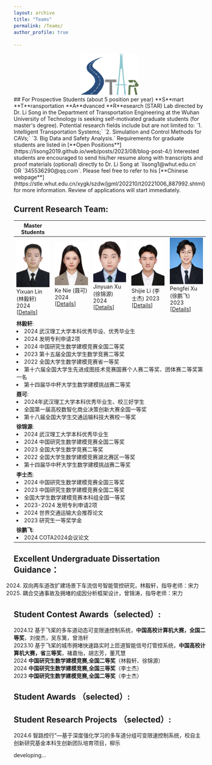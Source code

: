 ```yaml
---
layout: archive
title: "Teams"
permalink: /Teams/
author_profile: true

---
```

<div style="text-align: center">
    <img src="../images/STAR_LOGO.png"  alt="STAR Lab" width="30%" height="auto"/>
</div>
## For Prospective Students (about 5 position per year)
**S**mart **T**ransportation **A**dvanced **R**esearch (STAR) Lab directed by Dr. Li Song in the Department of Transportation Engineering at the Wuhan University of Technology is seeking self-motivated graduate students (for master's degree). Potential research fields include but are not limited to: `1. Intelligent Transportation Systems;` `2. Simulation and Control Methods for CAVs;` `3. Big Data and Safety Analysis.`
Requirements for graduate students are listed in [**Open Positions**](https://lisong2019.github.io/web/posts/2023/08/blog-post-4/)
Interested students are encouraged to send his/her resume along with transcripts and proof materials (optional) directly to Dr. Li Song at `lisong1@whut.edu.cn` OR `345536290@qq.com`. 
Please feel free to refer to his [**Chinese webpage**](https://stle.whut.edu.cn/xygk/szdw/jgml/202210/t20221006_887992.shtml) for more information. Review of applications will start immediately.


## Current Research Team:

<table style="width:100%">
    <thead>
	<tr>
		<th width="20%">Master Students</th>
		<th width="20%"></th>
		<th width="20%"></th>
		<th width="20%"></th>
		<th width="20%"></th>
	</tr>
    </thead>
	<tbody>
		<tr id="master1" class="entry">
			<td>
				<div class="polaroid">
				<img src="../images/stud/linyixuan2024.jpg" width="600" class="research_img">
				<div class="container">Yixuan Lin (林毅轩) 2024 [<a href="javascript:toggleInfo('master1','details1')">Details</a>]</div>
				<!--<div class="container"><p class="infolinks"> 
					[<a href="javascript:toggleInfo('master1','details1')">Details</a>]
				</p></div>-->
				</div>
			</td>
			<td>
				<div class="polaroid">
				<img src="../images/stud/nieke2024.jpg" width="600" class="research_img">
				<div class="container">Ke Nie (聂可) 2024 [<a href="javascript:toggleInfo('master1','details2')">Details</a>]</div>
				</p></div>
				</div>
			</td>
			<td>
				<div class="polaroid">
				<img src="../images/stud/jinyuanxu2024.jpg" width="600" class="research_img">
				<div class="container">Jinyuan Xu (徐锦源) 2024 [<a href="javascript:toggleInfo('master1','details3')">Details</a>]</div>
				</p></div>
				</div>
			</td>
			<td>
				<div class="polaroid">
				<img src="../images/stud/shijie_li.jpg" width="600" class="research_img">
				<div class="container">Shijie Li (李士杰) 2023 [<a href="javascript:toggleInfo('master1','details4')">Details</a>]</div>
				</p></div>
				</div>
			</td>
			<td>
				<div class="polaroid">
				<img src="../images/stud/pengfei_xu.jpg" width="600" class="research_img">
				<div class="container">Pengfei Xu (徐鹏飞) 2023 [<a href="javascript:toggleInfo('master1','details5')">Details</a>]</div>
				</p></div>
				</div>	
			</td>
      		</tr>
		<tr id="c1_master1" class="details1 noshow">
			<td colspan="5"><div align="justify"> <b>林毅轩</b>: 		
			<li>2024 武汉理工大学本科优秀毕设、优秀毕业生</li>
			<li>2024 发明专利申请2项</li>
	  		<li>2024 中国研究生数学建模竞赛全国二等奖</li>
			<li>2023 第十五届全国大学生数学竞赛二等奖</li>
			<li>2022 全国大学生数学建模竞赛省一等奖</li>
			<li>第十六届全国大学生先进成图技术竞赛国赛个人赛二等奖、团体赛二等奖第一名</li>
			<li>第十四届华中杯大学生数学建模挑战赛二等奖</li></div></td>
		</tr>
		<tr id="c2_master1" class="details2 noshow">
			<td colspan="5"><div align="justify"> <b>聂可</b>:
			<li>2024年武汉理工大学本科优秀毕业生、校三好学生</li>
			<li>全国第一届高校数智化商业决策创新大赛全国一等奖</li>
			<li>第十八届全国大学生交通运输科技大赛校一等奖</li></div></td>
		</tr>
		<tr id="c3_master1" class="details3 noshow">
			<td colspan="5"><div align="justify"> <b>徐锦源</b>:
			<li>2024 武汉理工大学本科优秀毕业生</li>
			<li>2024 中国研究生数学建模竞赛全国二等奖</li>
			<li>2023 全国大学生数学竞赛二等奖</li>
			<li>2022 全国大学生数学建模竞赛湖北赛区一等奖</li>
			<li>第十四届华中杯大学生数学建模挑战赛二等奖</li></div></td>
		</tr>
		<tr id="c4_master1" class="details4 noshow">
			<td colspan="5"><div align="justify"> <b>李士杰</b>:
			<li>2024 中国研究生数学建模竞赛全国三等奖</li>
			<li>2023 中国研究生数学建模竞赛全国二等奖</li>
			<li>全国大学生数学建模竞赛本科组全国一等奖</li>
			<li>2023-2024 发明专利申请2项</li>
			<li>2024 世界交通运输大会推荐论文</li>
			<li>2023 研究生一等奖学金</li></div></td>
		</tr>
		<tr id="c5_master1" class="details5 noshow">
			<td colspan="5"><div align="justify"> <b>徐鹏飞</b>:
			<li>2024 COTA2024会议论文</li></div></td>
		</tr>
		<!-- Item Finished*********************************** -->
		<!--
		<tr id="master2" class="entry">
			<td>
				<div class="polaroid">
				<img src="../images/stud/linyixuan2024.jpg" width="600" class="research_img">
				<div class="container">Yixuan Lin (林毅轩) 2024 [<a href="javascript:toggleInfo('master2','details1')">Details</a>]</div>
				</div>
			</td>
			<td>
				<div class="polaroid">
				<img src="../images/stud/nieke2024.jpg" width="600" class="research_img">
				<div class="container">Ke Nie (聂可) 2024</div>
				<div class="container">
					<p class="infolinks"> [<a href="javascript:toggleInfo('master2','details2')">Details</a>]
				</p></div>
				</div>
			</td>
			<td>
				<div class="polaroid">
				<img src="../images/stud/jinyuanxu2024.jpg" width="600" class="research_img">
				<div class="container">Jinyuan Xu (徐锦源) 2024 [<a href="javascript:toggleInfo('master2','details3')">Details</a>]</div>
				</div>
			</td>
			<td>
				<div class="polaroid">
				<img src="../images/stud/shijie_li.jpg" width="600" class="research_img">
				<div class="container">Shijie Li (李士杰) 2023 </div>
				<div class="container">
					<p class="infolinks"> [<a href="javascript:toggleInfo('master2','details4')">Details</a>]
				</p></div>
				</div>
			</td>
			<td>
				<div class="polaroid">
				<img src="../images/stud/pengfei_xu.jpg" width="600" class="research_img">
				<div class="container">Pengfei Xu (徐鹏飞) 2023 [<a href="javascript:toggleInfo('master2','details5')">Details</a>]</div>
				</div>
				</div>	
			</td>
      		</tr>
		<tr id="c1_master2" class="details1 noshow">
			<td colspan="5"><div align="justify"> <b>林毅轩</b>: 		
			<li>2024 武汉理工大学本科优秀毕设、优秀毕业生</li>
			<li>2024 发明专利申请2项</li>
	  		<li>2024 中国研究生数学建模竞赛全国二等奖</li>
			<li>2023 第十五届全国大学生数学竞赛二等奖</li>
			<li>2022 全国大学生数学建模竞赛省一等奖</li>
			<li>第十六届全国大学生先进成图技术竞赛国赛个人赛二等奖、团体赛二等奖第一名</li>
			<li>第十四届华中杯大学生数学建模挑战赛二等奖</li></div></td>
		</tr>
		<tr id="c2_master2" class="details2 noshow">
			<td colspan="5"><div align="justify"> <b>聂可</b>:
			<li>2024年武汉理工大学本科优秀毕业生、校三好学生</li>
			<li>全国第一届高校数智化商业决策创新大赛全国一等奖</li>
			<li>第十八届全国大学生交通运输科技大赛校一等奖</li></div></td>
		</tr>
		<tr id="c3_master2" class="details3 noshow">
			<td colspan="5"><div align="justify"> <b>徐锦源</b>:
			<li>2024 武汉理工大学本科优秀毕业生</li>
			<li>2024 中国研究生数学建模竞赛全国二等奖</li>
			<li>2023 全国大学生数学竞赛二等奖</li>
			<li>2022 全国大学生数学建模竞赛湖北赛区一等奖</li>
			<li>第十四届华中杯大学生数学建模挑战赛二等奖</li></div></td>
		</tr>
		<tr id="c4_master2" class="details4 noshow">
			<td colspan="5"><div align="justify"> <b>李士杰</b>:
			<li>2024 中国研究生数学建模竞赛全国三等奖</li>
			<li>2023 中国研究生数学建模竞赛全国二等奖</li>
			<li>全国大学生数学建模竞赛本科组全国一等奖</li>
			<li>2023-2024 发明专利申请2项</li>
			<li>2024 世界交通运输大会推荐论文</li>
			<li>2023 研究生一等奖学金</li></div></td>
		</tr>
		<tr id="c5_master2" class="details5 noshow">
			<td colspan="5"><div align="justify"> <b>徐鹏飞</b>:
			<li>2024 COTA2024会议论文</li></div></td>
		</tr> 
		<!-- Item Finished*********************************** -->  
	</tbody>
</table>
					
## Excellent Undergraduate Dissertation Guidance：
2024. 双向两车道改扩建场景下车流信号智能管控研究，林毅轩，指导老师：宋力
2023. 耦合交通事故及拥堵的成因分析框架设计，曾锦涛，指导老师：宋力


## Student Contest Awards（selected）:
2024.12 基于飞桨的多车道动态可变限速控制系统，**中国高校计算机大赛，全国二等奖**，刘俊杰，吴东篱，曾浩轩<br>
2023.10 基于飞桨的城市拥堵快速路实时上匝道智能信号灯管控系统，**中国高校计算机大赛，省三等奖**，褚嘉怡，胡志芳，董芃慧<br>
2024 **中国研究生数学建模竞赛,全国二等奖**（林毅轩、徐锦源）<br>
2024 **中国研究生数学建模竞赛,全国三等奖**（李士杰）<br>
2023 **中国研究生数学建模竞赛,全国二等奖**（李士杰）<br>

## Student Awards （selected）:

## Student Research Projects （selected）:
2024.6 智路控行”—基于深度强化学习的多车道分组可变限速控制系统，校自主创新研究基金本科生创新团队培育项目，柳乐<br>

developing...


<!--
<table style="width:100%">
  <thead>
		<tr>
			<th width="20%">Master Student</th>
			<th width="20%"></th>
			<th width="20%"></th>
			<th width="20%"></th>
			<th width="20%"></th>
		</tr>
    </thead>
<tbody>
<tr id="2023_2024" class="entry">
<td>
        <div class="polaroid">
        <img src="../images/stud/linyixuan2024.jpg" width="600" class="research_img">
        <div class="container">
        	Yixuan Lin (林毅轩) 2024 <details><summary>Details</summary><ul>
		<li>2024 武汉理工大学本科优秀毕设、优秀毕业生</li>
		<li>2024 发明专利申请2项</li>
  		<li>2024 中国研究生数学建模竞赛全国二等奖</li>
		<li>2023 第十五届全国大学生数学竞赛二等奖</li>
		<li>2022 全国大学生数学建模竞赛省一等奖</li>
		<li>第十六届全国大学生先进成图技术竞赛国赛个人赛二等奖、团体赛二等奖第一名</li>
		<li>第十四届华中杯大学生数学建模挑战赛二等奖</li>
		</ul>
		</details>  
        </div>
        </div>
</td>
<td>
        <div class="polaroid">
          <img src="../images/stud/nieke2024.jpg" width="600" class="research_img">
          <div class="container">
          	Ke Nie (聂可) 2024 <details><summary>Details</summary><ul>
		<li>2024年武汉理工大学本科优秀毕业生、校三好学生</li>
		<li>全国第一届高校数智化商业决策创新大赛全国一等奖</li>
		<li>第十八届全国大学生交通运输科技大赛校一等奖</li>
		</ul>
		</details>  
          </div>
        </div>
</td>
<td> 
<div class="polaroid">
          <img src="../images/stud/jinyuanxu2024.jpg" width="600" class="research_img">
          <div class="container">
          	Jinyuan Xu (徐锦源) 2024<details><summary>Details</summary><ul>
		<li>2024 武汉理工大学本科优秀毕业生</li>
		<li>2024 中国研究生数学建模竞赛全国二等奖</li>
		<li>2023 全国大学生数学竞赛二等奖</li>
		<li>2022 全国大学生数学建模竞赛湖北赛区一等奖</li>
		<li>第十四届华中杯大学生数学建模挑战赛二等奖</li>
		</ul></details>  
          </div>
        </div>

</td>
<td>
        
<div class="polaroid">
<img src="../images/stud/shijie_li.jpg" width="600" class="research_img">
	<div class="container">
		Shijie Li (李士杰) 2023 <details><summary>Details</summary><ul>
		<li>2024 中国研究生数学建模竞赛全国三等奖</li>
		<li>2023 中国研究生数学建模竞赛全国二等奖</li>
		<li>全国大学生数学建模竞赛本科组全国一等奖</li>
		<li>2023-2024 发明专利申请2项</li>
		<li>2024 世界交通运输大会推荐论文</li>
		<li>2023 研究生一等奖学金</li>
		</ul></details>  	  
	</div>
</div>
</td>
<td>
	<div class="polaroid">
	<img src="../images/stud/pengfei_xu.jpg" width="600" class="research_img">
	<div class="container">
		Pengfei Xu (徐鹏飞) 2023 <details><summary>Details</summary><ul>
		<li>2024 COTA2024会议论文</li>
		</ul></details>  
	</div>
	</div>
</td>
</tr>

<tr id="2025" class="entry">

<td> </td>
<td> </td>
<td> </td>
<td> </td>
<td> </td>
</tr>

 </tbody>
</table>
-->
